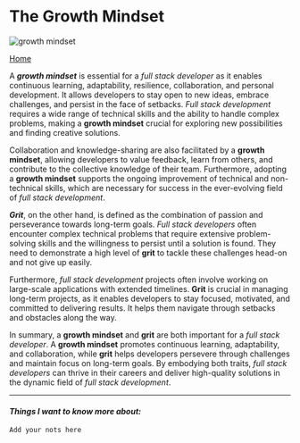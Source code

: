 # The Growth Mindset
![growth mindset](/reading-notes//growth-mindset//growthmindset.jpg)

[Home](/README.md)

A ***growth mindset*** is essential for a *full stack developer* as it enables continuous learning, adaptability, resilience, collaboration, and personal development. It allows developers to stay open to new ideas, embrace challenges, and persist in the face of setbacks. *Full stack development* requires a wide range of technical skills and the ability to handle complex problems, making a **growth mindset** crucial for exploring new possibilities and finding creative solutions.

Collaboration and knowledge-sharing are also facilitated by a **growth mindset**, allowing developers to value feedback, learn from others, and contribute to the collective knowledge of their team. Furthermore, adopting a **growth mindset** supports the ongoing improvement of technical and non-technical skills, which are necessary for success in the ever-evolving field of *full stack development*.

***Grit***, on the other hand, is defined as the combination of passion and perseverance towards long-term goals. *Full stack developers* often encounter complex technical problems that require extensive problem-solving skills and the willingness to persist until a solution is found. They need to demonstrate a high level of **grit** to tackle these challenges head-on and not give up easily.

Furthermore, *full stack development* projects often involve working on large-scale applications with extended timelines. **Grit** is crucial in managing long-term projects, as it enables developers to stay focused, motivated, and committed to delivering results. It helps them navigate through setbacks and obstacles along the way.

In summary, a **growth mindset** and **grit** are both important for a *full stack developer*. A **growth mindset** promotes continuous learning, adaptability, and collaboration, while **grit** helps developers persevere through challenges and maintain focus on long-term goals. By embodying both traits, *full stack developers* can thrive in their careers and deliver high-quality solutions in the dynamic field of *full stack development*.

---

#### ***Things I want to know more about:***

```  
Add your nots here
```
